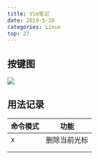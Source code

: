 ```yaml
---
title: Vim笔记
date: 2019-5-20
categories: Linux
top: 27
---
```


## 按键图

![](https://github.com/freshchen/freshchen.github.io/blob/master/images/post/vim.gif?raw=true)

## 用法记录



| 命令模式 | 功能         |
| -------- | ------------ |
| x        | 删除当前光标 |
|          |              |
|          |              |

